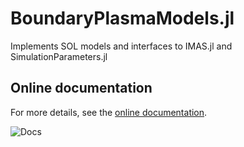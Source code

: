# BoundaryPlasmaModels.jl

Implements SOL models and interfaces to IMAS.jl and SimulationParameters.jl

## Online documentation
For more details, see the [online documentation](https://projecttorreypines.github.io/BoundaryPlasmaModels.jl/dev).

![Docs](https://github.com/ProjectTorreyPines/BoundaryPlasmaModels.jl/actions/workflows/make_docs.yml/badge.svg)
